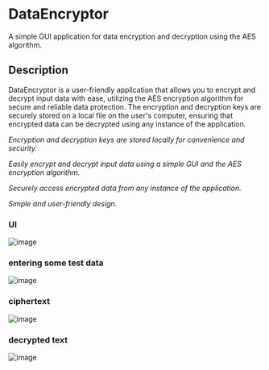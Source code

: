# DataEncryptor

A simple GUI application for data encryption and decryption using the AES algorithm.

## Description

DataEncryptor is a user-friendly application that allows you to encrypt and decrypt input data with ease, utilizing the AES encryption algorithm for secure and reliable data protection. The encryption and decryption keys are securely stored on a local file on the user's computer, ensuring that encrypted data can be decrypted using any instance of the application.

*Encryption and decryption keys are stored locally for convenience and security.*

*Easily encrypt and decrypt input data using a simple GUI and the AES encryption algorithm.*

*Securely access encrypted data from any instance of the application.*

*Simple and user-friendly design.*

### UI

![image](https://github.com/itsfadymate/DataEncryptor/assets/57325098/536c770e-68cc-4509-a514-0e9e5ae1c25a)

### entering some test data

![image](https://github.com/itsfadymate/DataEncryptor/assets/57325098/6da3610d-9683-47ca-a289-632b859214dc)

### ciphertext

![image](https://github.com/itsfadymate/DataEncryptor/assets/57325098/72ddeb4f-5581-4b32-841c-f14494aa2722)

### decrypted text

![image](https://github.com/itsfadymate/DataEncryptor/assets/57325098/7098c06a-d0eb-49fc-88c6-5c3ac6030eda)



